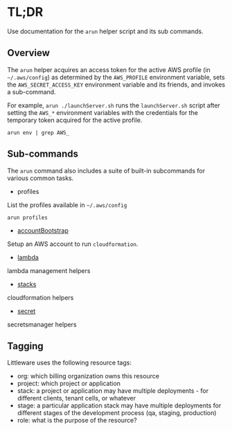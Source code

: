 # TL;DR

Use documentation for the `arun` helper script and its sub commands.

## Overview

The `arun` helper acquires an access token
for the active AWS profile (in `~/.aws/config`) as determined by the
`AWS_PROFILE` environment variable,
sets the `AWS_SECRET_ACCESS_KEY` environment variable and its friends,
and invokes a sub-command.

For example, `arun ./launchServer.sh` runs the
`launchServer.sh` script after setting the `AWS_*` environment variables with the credentials for the temporary token acquired for the active profile.

```
arun env | grep AWS_
```

## Sub-commands

The `arun` command also includes a suite of built-in subcommands for various common tasks.

* profiles

List the profiles available in `~/.aws/config`

```
arun profiles
```

* [accountBootstrap](./accountBootstrap.md)

Setup an AWS account to run `cloudformation`.


* [lambda](./lambda.md)

lambda management helpers

* [stacks](./stacks.md)

cloudformation helpers

* [secret](./secret.md)

secretsmanager helpers

## Tagging

Littleware uses the following resource tags:

* org: which billing organization owns this resource
* project: which project or application
* stack: a project or application may have multiple deployments - for different clients, tenant cells, or whatever
* stage: a particular application stack may have multiple deployments for different stages of the development process (qa, staging, production)
* role: what is the purpose of the resource?
